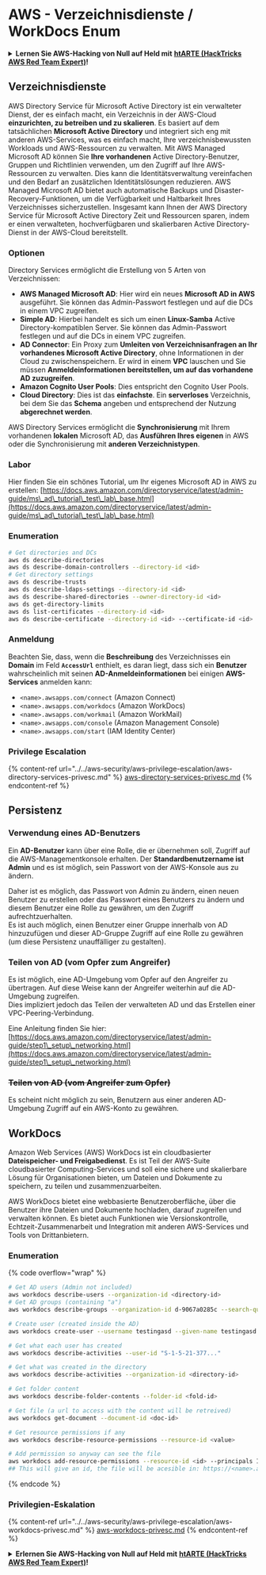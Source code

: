 # AWS - Verzeichnisdienste / WorkDocs Enum

<details>

<summary><strong>Lernen Sie AWS-Hacking von Null auf Held mit</strong> <a href="https://training.hacktricks.xyz/courses/arte"><strong>htARTE (HackTricks AWS Red Team Expert)</strong></a><strong>!</strong></summary>

Andere Möglichkeiten, HackTricks zu unterstützen:

* Wenn Sie Ihr **Unternehmen in HackTricks beworben sehen möchten** oder **HackTricks in PDF herunterladen möchten**, überprüfen Sie die [**ABONNEMENTPLÄNE**](https://github.com/sponsors/carlospolop)!
* Holen Sie sich das [**offizielle PEASS & HackTricks-Merch**](https://peass.creator-spring.com)
* Entdecken Sie [**The PEASS Family**](https://opensea.io/collection/the-peass-family), unsere Sammlung exklusiver [**NFTs**](https://opensea.io/collection/the-peass-family)
* **Treten Sie der** 💬 [**Discord-Gruppe**](https://discord.gg/hRep4RUj7f) oder der [**Telegramm-Gruppe**](https://t.me/peass) bei oder **folgen** Sie uns auf **Twitter** 🐦 [**@hacktricks_live**](https://twitter.com/hacktricks_live)**.**
* **Teilen Sie Ihre Hacking-Tricks, indem Sie PRs an die** [**HackTricks**](https://github.com/carlospolop/hacktricks) und [**HackTricks Cloud**](https://github.com/carlospolop/hacktricks-cloud) Github-Repositorys einreichen.

</details>

## Verzeichnisdienste

AWS Directory Service für Microsoft Active Directory ist ein verwalteter Dienst, der es einfach macht, ein Verzeichnis in der AWS-Cloud **einzurichten, zu betreiben und zu skalieren**. Es basiert auf dem tatsächlichen **Microsoft Active Directory** und integriert sich eng mit anderen AWS-Services, was es einfach macht, Ihre verzeichnisbewussten Workloads und AWS-Ressourcen zu verwalten. Mit AWS Managed Microsoft AD können Sie **Ihre vorhandenen** Active Directory-Benutzer, Gruppen und Richtlinien verwenden, um den Zugriff auf Ihre AWS-Ressourcen zu verwalten. Dies kann die Identitätsverwaltung vereinfachen und den Bedarf an zusätzlichen Identitätslösungen reduzieren. AWS Managed Microsoft AD bietet auch automatische Backups und Disaster-Recovery-Funktionen, um die Verfügbarkeit und Haltbarkeit Ihres Verzeichnisses sicherzustellen. Insgesamt kann Ihnen der AWS Directory Service für Microsoft Active Directory Zeit und Ressourcen sparen, indem er einen verwalteten, hochverfügbaren und skalierbaren Active Directory-Dienst in der AWS-Cloud bereitstellt.

### Optionen

Directory Services ermöglicht die Erstellung von 5 Arten von Verzeichnissen:

* **AWS Managed Microsoft AD**: Hier wird ein neues **Microsoft AD in AWS** ausgeführt. Sie können das Admin-Passwort festlegen und auf die DCs in einem VPC zugreifen.
* **Simple AD**: Hierbei handelt es sich um einen **Linux-Samba** Active Directory-kompatiblen Server. Sie können das Admin-Passwort festlegen und auf die DCs in einem VPC zugreifen.
* **AD Connector**: Ein Proxy zum **Umleiten von Verzeichnisanfragen an Ihr vorhandenes Microsoft Active Directory**, ohne Informationen in der Cloud zu zwischenspeichern. Er wird in einem **VPC** lauschen und Sie müssen **Anmeldeinformationen bereitstellen, um auf das vorhandene AD zuzugreifen**.
* **Amazon Cognito User Pools**: Dies entspricht den Cognito User Pools.
* **Cloud Directory**: Dies ist das **einfachste**. Ein **serverloses** Verzeichnis, bei dem Sie das **Schema** angeben und entsprechend der Nutzung **abgerechnet werden**.

AWS Directory Services ermöglicht die **Synchronisierung** mit Ihrem vorhandenen **lokalen** Microsoft AD, das **Ausführen Ihres eigenen** in AWS oder die Synchronisierung mit **anderen Verzeichnistypen**.

### Labor

Hier finden Sie ein schönes Tutorial, um Ihr eigenes Microsoft AD in AWS zu erstellen: [https://docs.aws.amazon.com/directoryservice/latest/admin-guide/ms\_ad\_tutorial\_test\_lab\_base.html](https://docs.aws.amazon.com/directoryservice/latest/admin-guide/ms\_ad\_tutorial\_test\_lab\_base.html)

### Enumeration
```bash
# Get directories and DCs
aws ds describe-directories
aws ds describe-domain-controllers --directory-id <id>
# Get directory settings
aws ds describe-trusts
aws ds describe-ldaps-settings --directory-id <id>
aws ds describe-shared-directories --owner-directory-id <id>
aws ds get-directory-limits
aws ds list-certificates --directory-id <id>
aws ds describe-certificate --directory-id <id> --certificate-id <id>
```
### Anmeldung

Beachten Sie, dass, wenn die **Beschreibung** des Verzeichnisses ein **Domain** im Feld **`AccessUrl`** enthielt, es daran liegt, dass sich ein **Benutzer** wahrscheinlich mit seinen **AD-Anmeldeinformationen** bei einigen **AWS-Services** anmelden kann:

- `<name>.awsapps.com/connect` (Amazon Connect)
- `<name>.awsapps.com/workdocs` (Amazon WorkDocs)
- `<name>.awsapps.com/workmail` (Amazon WorkMail)
- `<name>.awsapps.com/console` (Amazon Management Console)
- `<name>.awsapps.com/start` (IAM Identity Center)

### Privilege Escalation

{% content-ref url="../../aws-security/aws-privilege-escalation/aws-directory-services-privesc.md" %}
[aws-directory-services-privesc.md](../../aws-security/aws-privilege-escalation/aws-directory-services-privesc.md)
{% endcontent-ref %}

## Persistenz

### Verwendung eines AD-Benutzers

Ein **AD-Benutzer** kann über eine Rolle, die er übernehmen soll, Zugriff auf die AWS-Managementkonsole erhalten. Der **Standardbenutzername ist Admin** und es ist möglich, sein Passwort von der AWS-Konsole aus zu ändern.

Daher ist es möglich, das Passwort von Admin zu ändern, einen neuen Benutzer zu erstellen oder das Passwort eines Benutzers zu ändern und diesem Benutzer eine Rolle zu gewähren, um den Zugriff aufrechtzuerhalten.\
Es ist auch möglich, einen Benutzer einer Gruppe innerhalb von AD hinzuzufügen und dieser AD-Gruppe Zugriff auf eine Rolle zu gewähren (um diese Persistenz unauffälliger zu gestalten).

### Teilen von AD (vom Opfer zum Angreifer)

Es ist möglich, eine AD-Umgebung vom Opfer auf den Angreifer zu übertragen. Auf diese Weise kann der Angreifer weiterhin auf die AD-Umgebung zugreifen.\
Dies impliziert jedoch das Teilen der verwalteten AD und das Erstellen einer VPC-Peering-Verbindung.

Eine Anleitung finden Sie hier: [https://docs.aws.amazon.com/directoryservice/latest/admin-guide/step1\_setup\_networking.html](https://docs.aws.amazon.com/directoryservice/latest/admin-guide/step1\_setup\_networking.html)

### ~~Teilen von AD (vom Angreifer zum Opfer)~~

Es scheint nicht möglich zu sein, Benutzern aus einer anderen AD-Umgebung Zugriff auf ein AWS-Konto zu gewähren.

## WorkDocs

Amazon Web Services (AWS) WorkDocs ist ein cloudbasierter **Dateispeicher- und Freigabedienst**. Es ist Teil der AWS-Suite cloudbasierter Computing-Services und soll eine sichere und skalierbare Lösung für Organisationen bieten, um Dateien und Dokumente zu speichern, zu teilen und zusammenzuarbeiten.

AWS WorkDocs bietet eine webbasierte Benutzeroberfläche, über die Benutzer ihre Dateien und Dokumente hochladen, darauf zugreifen und verwalten können. Es bietet auch Funktionen wie Versionskontrolle, Echtzeit-Zusammenarbeit und Integration mit anderen AWS-Services und Tools von Drittanbietern.

### Enumeration

{% code overflow="wrap" %}
```bash
# Get AD users (Admin not included)
aws workdocs describe-users --organization-id <directory-id>
# Get AD groups (containing "a")
aws workdocs describe-groups --organization-id d-9067a0285c --search-query a

# Create user (created inside the AD)
aws workdocs create-user --username testingasd --given-name testingasd --surname testingasd --password <password> --email-address name@directory.domain --organization-id <directory-id>

# Get what each user has created
aws workdocs describe-activities --user-id "S-1-5-21-377..."

# Get what was created in the directory
aws workdocs describe-activities --organization-id <directory-id>

# Get folder content
aws workdocs describe-folder-contents --folder-id <fold-id>

# Get file (a url to access with the content will be retreived)
aws workdocs get-document --document-id <doc-id>

# Get resource permissions if any
aws workdocs describe-resource-permissions --resource-id <value>

# Add permission so anyway can see the file
aws workdocs add-resource-permissions --resource-id <id> --principals Id=anonymous,Type=ANONYMOUS,Role=VIEWER
## This will give an id, the file will be acesible in: https://<name>.awsapps.com/workdocs/index.html#/share/document/<id>
```
{% endcode %}

### Privilegien-Eskalation

{% content-ref url="../../aws-security/aws-privilege-escalation/aws-workdocs-privesc.md" %}
[aws-workdocs-privesc.md](../../aws-security/aws-privilege-escalation/aws-workdocs-privesc.md)
{% endcontent-ref %}

<details>

<summary><strong>Erlernen Sie AWS-Hacking von Null auf Held mit</strong> <a href="https://training.hacktricks.xyz/courses/arte"><strong>htARTE (HackTricks AWS Red Team Expert)</strong></a><strong>!</strong></summary>

Andere Möglichkeiten, HackTricks zu unterstützen:

* Wenn Sie Ihr **Unternehmen in HackTricks beworben sehen möchten** oder **HackTricks im PDF-Format herunterladen möchten**, überprüfen Sie die [**ABONNEMENTPLÄNE**](https://github.com/sponsors/carlospolop)!
* Holen Sie sich das [**offizielle PEASS & HackTricks-Merchandise**](https://peass.creator-spring.com)
* Entdecken Sie [**The PEASS Family**](https://opensea.io/collection/the-peass-family), unsere Sammlung exklusiver [**NFTs**](https://opensea.io/collection/the-peass-family)
* **Treten Sie der** 💬 [**Discord-Gruppe**](https://discord.gg/hRep4RUj7f) oder der [**Telegram-Gruppe**](https://t.me/peass) bei oder **folgen** Sie uns auf **Twitter** 🐦 [**@hacktricks_live**](https://twitter.com/hacktricks_live)**.**
* **Teilen Sie Ihre Hacking-Tricks, indem Sie PRs an die** [**HackTricks**](https://github.com/carlospolop/hacktricks) und [**HackTricks Cloud**](https://github.com/carlospolop/hacktricks-cloud) GitHub-Repositories einreichen.

</details>
